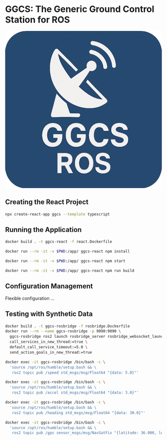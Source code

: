 # GGCS: The Generic Ground Control Station for ROS

![Logo](./public/logo512.png)

## Creating the React Project

```bash
npx create-react-app ggcs --template typescript
```

## Running the Application

```bash
docker build . -t ggcs-react -f react.Dockerfile
```

```bash
docker run --rm -it -v $PWD:/app/ ggcs-react npm install
```

```bash
docker run --rm -it -v $PWD:/app/ ggcs-react npm start
```

```bash
docker run --rm -it -v $PWD:/app/ ggcs-react npm run build
```

## Configuration Management

Flexible configuration ...

## Testing with Synthetic Data

```bash
docker build . -t ggcs-rosbridge -f rosbridge.Dockerfile
docker run --rm --name ggcs-rosbridge -p 9090:9090 \
  ggcs-rosbridge ros2 launch rosbridge_server rosbridge_websocket_launch.xml \
  call_services_in_new_thread:=true \
  default_call_service_timeout:=5.0 \
  send_action_goals_in_new_thread:=true
```

```bash
docker exec -it ggcs-rosbridge /bin/bash -c \
  'source /opt/ros/humble/setup.bash && \
   ros2 topic pub /speed std_msgs/msg/Float64 "{data: 5.0}"'
```

```bash
docker exec -it ggcs-rosbridge /bin/bash -c \
  'source /opt/ros/humble/setup.bash && \
   ros2 topic pub /accel std_msgs/msg/Float64 "{data: 3.0}"'
```

```bash
docker exec -it ggcs-rosbridge /bin/bash -c \
  'source /opt/ros/humble/setup.bash && \
   ros2 topic pub /heading std_msgs/msg/Float64 "{data: 30.0}"'
```

```bash
docker exec -it ggcs-rosbridge /bin/bash -c \
  'source /opt/ros/humble/setup.bash && \
   ros2 topic pub /gps sensor_msgs/msg/NavSatFix "{latitude: 36.000, longitude: 42.000}"'
```
